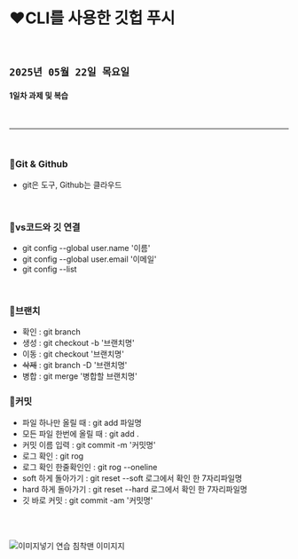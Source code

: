 # ❤️CLI를 사용한 깃헙 푸시
<br>

## `2025년 05월 22일 목요일`

#### <b>1일차 과제 및 복습</b>

<br>

---

<br>

### 📁Git & Github
- git은 도구, Github는 클라우드
<br>

### 📝vs코드와 깃 연결
- git config --global user.name '이름'
- git config --global user.email '이메일'
- git config --list
<br>

### 📝브랜치
- 확인 : git branch
- 생성 : git checkout -b '브랜치명'
- 이동 : git checkout '브랜치명'
- ~~삭제~~ : git branch -D '브랜치명'
- 병합 : git merge '병합할 브랜치명'

### 📝커밋
- 파일 하나만 올릴 때 
: git add 파일명
- 모든 파일 한번에 올릴 때
: git add .
- 커밋 이름 입력
: git commit -m '커밋명'
- 로그 확인
: git rog 
- 로그 확인 한줄확인인
: git rog --oneline
- soft 하게 돌아가기
: git reset --soft 로그에서 확인 한 7자리파일명
- hard 하게 돌아가기
: git reset --hard 로그에서 확인 한 7자리파일명
- 깃 바로 커밋
: git commit -am '커밋명'

<br><br>

![이미지넣기 연습 침착맨 이미지지](https://img1.daumcdn.net/thumb/R1280x0/?scode=mtistory2&fname=https%3A%2F%2Fblog.kakaocdn.net%2Fdn%2FrSvCX%2FbtqOoMniOF2%2FJJpcRUsrQaeemPPCSFPIrk%2Fimg.jpg)


